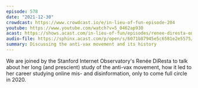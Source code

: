 ```yaml
---
episode: 578
date: "2021-12-30"
crowdcast: https://www.crowdcast.io/e/in-lieu-of-fun-episode-204
youtube: https://www.youtube.com/watch?v=5_0462ap930
acast: https://shows.acast.com/in-lieu-of-fun/episodes/renee-diresta-on-the-history-of-the-anti-vax-movement
audio-file: https://sphinx.acast.com/p/open/s/6071b87945e5c6581e2e5575/e/61ce60a1ba6ec60013778f49/media.mp3
summary: Discussing the anti-vax movement and its history
---
```

We are joined by the Stanford Internet Observatory's Renée DiResta to talk about her long (and prescient) study of the anti-vax movement, how it led to her career studying online mis- and disinformation, only to come full circle in 2020.
